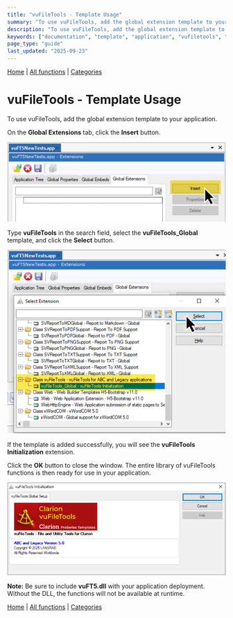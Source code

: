 ```yaml
---
title: "vuFileTools - Template Usage"
summary: "To use vuFileTools, add the global extension template to your application."
description: "To use vuFileTools, add the global extension template to your application."
keywords: ["documentation", "template", "application", "vufiletools", "Clarion", "global", "vuFileTools", "your", "extension", "usage"]
page_type: "guide"
last_updated: "2025-09-23"
---
```


[Home](../index.md) | [All functions](functions/index.md) | [Categories](categories/index.md)


# vuFileTools - Template Usage

To use vuFileTools, add the global extension template to your application.

On the **Global Extensions** tab, click the **Insert** button.  

![](assets/images/AddTemplate1.png)

Type **vuFileTools** in the search field, select the **vuFileTools_Global** template, and click the **Select** button.  

![](assets/images/AddTemplate2.png)

If the template is added successfully, you will see the **vuFileTools Initialization** extension.  

Click the **OK** button to close the window. The entire library of vuFileTools functions is then ready for use in your application.  

![](assets/images/AddTemplate3.png)

**Note:** Be sure to include **vuFT5.dll** with your application deployment. Without the DLL, the functions will not be available at runtime.

[Home](../index.md) | [All functions](functions/index.md) | [Categories](categories/index.md)


